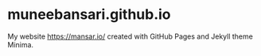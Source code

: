 # muneebansari.github.io

My website https://mansar.io/ created with GitHub Pages and Jekyll theme Minima.
